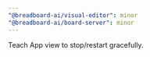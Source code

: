 ```yaml
---
"@breadboard-ai/visual-editor": minor
"@breadboard-ai/board-server": minor
---
```


Teach App view to stop/restart gracefully.
